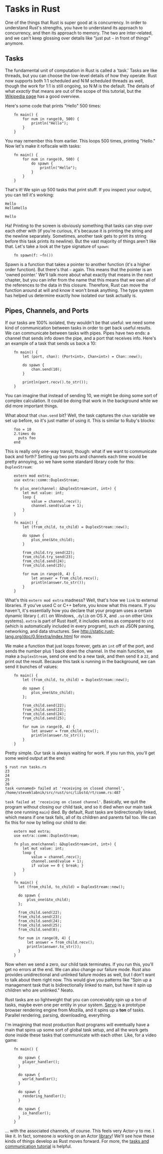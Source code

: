 Tasks in Rust
=============

One of the things that Rust is super good at is concurrency. In order to
understand Rust's strengths, you have to understand its approach to
concurrency, and then its approach to memory. The two are inter-related,
and we can't keep glossing over details like "just put `~` in front of
things" anymore.

Tasks
-----

The fundamental unit of computation in Rust is called a 'task.' Tasks are like
threads, but you can choose the low-level details of how they operate.  Rust
now supports both 1:1 scheduled and N:M scheduled threads as well, though the
work for 1:1 is still ongoing, so N:M is the default.  The details of what
_exactly_ that means are out of the scope of this tutorial, but the [Wikipedia
page](http://en.wikipedia.org/wiki/Thread_%28computing%29) has a good overview.

Here's some code that prints "Hello" 500 times:

~~~ {.rust}
    fn main() {
        for num in range(0, 500) {
            println("Hello");
        }
    }
~~~

You may remember this from earlier. This loops 500 times, printing
"Hello." Now let's make it roflscale with tasks:

~~~ {.rust}
    fn main() {
        for num in range(0, 500) {
            do spawn {
                println("Hello");
            }
        }
    }
~~~

That's it! We spin up 500 tasks that print stuff. If you inspect your
output, you can tell it's working:

    Hello
    HelloHello

    Hello

Ha! Printing to the screen is obviously something that tasks can step
over each other with (if you're curious, it's because it is printing the
string and the newline separately. Sometimes, another task gets to print
its string before this task prints its newline). But the vast majority
of things aren't like that. Let's take a look at the type signature of
`spawn`:

~~~ {.rust}
    fn spawn(f: ~fn())
~~~

Spawn is a function that takes a pointer to another function (it's a
higher order function). But there's that `~` again. This means that the
pointer is an 'owned pointer.' We'll talk more about what exactly that
means in the next chapter, but you can infer from the name that this
means that we own all of the references to the data in this closure.
Therefore, Rust can move the function around at will and know it won't
break anything. The type system has helped us determine exactly how
isolated our task actually is.

Pipes, Channels, and Ports
--------------------------

If our tasks are 100% isolated, they wouldn't be that useful: we need
some kind of communication between tasks in order to get back useful
results. We can communicate between tasks with pipes. Pipes have two
ends: a channel that sends info down the pipe, and a port that receives
info. Here's an example of a task that sends us back a 10:

~~~ {.rust}
    fn main() {
        let (port, chan): (Port<int>, Chan<int>) = Chan::new();

        do spawn {
            chan.send(10);
        }

        println(port.recv().to_str());
    }
~~~

You can imagine that instead of sending 10, we might be doing some sort
of complex calculation. It could be doing that work in the background
while we did more important things.

What about that `chan.send` bit? Well, the task captures the `chan`
variable we set up before, so it's just matter of using it. This is
similar to Ruby's blocks:

~~~ {.ruby}
    foo = 10
    2.times do
      puts foo
    end
~~~

This is really only one-way transit, though: what if we want to
communicate back and forth? Setting up two ports and channels each time
would be pretty annoying, so we have some standard library code for
this: `DuplexStream`:

~~~ {.rust}
    extern mod extra;
    use extra::comm::DuplexStream;

    fn plus_one(channel: &DuplexStream<int, int>) {
        let mut value: int;
        loop {
            value = channel.recv();
            channel.send(value + 1);
        }
    }

    fn main() {
        let (from_child, to_child) = DuplexStream::new();

        do spawn {
            plus_one(&to_child);
        }

        from_child.try_send(22);
        from_child.try_send(23);
        from_child.send(24);
        from_child.send(25);

        for num in range(0, 4) {
            let answer = from_child.recv();
            println(answer.to_str());
        }
    }
~~~


What's this `extern mod extra` madness? Well, that's how we `link` to
external libraries. If you've used C or C++ before, you know what this
means. If you haven't, it's essentially how you declare that your
program uses a certain dynamic library (`.dll` on Windows, `.dylib` on
OS X, and `.so` on other Unix systems). `extra` is part of Rust itself,
it includes extras as compared to `std` (which is automatically included
in every program), such as JSON parsing, networking, and data
structures. See <http://static.rust-lang.org/doc/0.9/extra/index.html>
for more.

We make a function that just loops forever, gets an `int` off of the
port, and sends the number plus 1 back down the channel. In the main
function, we make a `DuplexStream`, send one end to a new task, and then
send it a `22`, and print out the result. Because this task is running
in the background, we can send it bunches of values:

~~~ {.rust}
    fn main() {
        let (from_child, to_child) = DuplexStream::new();

        do spawn {
            plus_one(&to_child);
        };

        from_child.send(22);
        from_child.send(23);
        from_child.send(24);
        from_child.send(25);

        for num in range(0, 4) {
            let answer = from_child.recv();
            println(answer.to_str());
        }
    }
~~~

Pretty simple. Our task is always waiting for work. If you run this,
you'll get some weird output at the end:

    $ rust run tasks.rs
    23
    24
    25
    26
    task <unnamed> failed at 'receiving on closed channel', /home/steveklabnik/src/rust/src/libstd/rt/comm.rs:487


`task failed at 'receiving on closed channel'`. Basically, we quit the program
without closing our child task, and so it died when our main task (the one
running `main`) died. By default, Rust tasks are bidirectionally linked, which
means if one task fails, all of its children and parents fail too. We can fix
this for now by telling our child to die:

~~~ {.rust}
    extern mod extra;
    use extra::comm::DuplexStream;

    fn plus_one(channel: &DuplexStream<int, int>) {
        let mut value: int;
        loop {
            value = channel.recv();
            channel.send(value + 1);
            if value == 0 { break; }
        }
    }

    fn main() {
      let (from_child, to_child) = DuplexStream::new();

      do spawn {
          plus_one(&to_child);
      };

      from_child.send(22);
      from_child.send(23);
      from_child.send(24);
      from_child.send(25);
      from_child.send(0);

      for num in range(0, 4) {
          let answer = from_child.recv();
          println(answer.to_str());
      }
    }
~~~

Now when we send a zero, our child task terminates. If you run this,
you'll get no errors at the end. We can also change our failure mode.
Rust also provides unidirectional and unlinked failure modes as well,
but I don't want to talk about them right now. This would give you
patterns like "Spin up a management task that is bidirectionally linked
to main, but have it spin up children who are unlinked." Neato.

Rust tasks are so lightweight that you can conceivably spin up a ton of
tasks, maybe even one per entity in your system.
[Servo](https://github.com/mozilla/servo) is a prototype browser
rendering engine from Mozilla, and it spins up a **ton** of tasks.
Parallel rendering, parsing, downloading, everything.

I'm imagining that most production Rust programs will eventually have a
main that spins up some sort of global task setup, and all the work gets
done inside these tasks that communicate with each other. Like, for a
video game:

~~~ {.rust}
    fn main() {

      do spawn {
        player_handler();
      }

      do spawn {
        world_handler();
      }

      do spawn {
        rendering_handler();
      }

      do spawn {
        io_handler();
      }
    }
~~~

... with the associated channels, of course. This feels very Actor-y to
me. I like it. In fact, someone *is* working on an Actor
[library](http://www.reddit.com/r/rust/comments/1i3c15/experimental_actor_library_in_rust/)!
We'll see how these kinds of things develop as Rust moves forward. For more,
the [tasks and communication
tutorial](http://static.rust-lang.org/doc/0.9/tutorial-tasks.html) is helpful.
